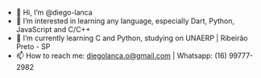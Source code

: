 - 👋 Hi, I’m @diego-lanca
- 👀 I’m interested in learning any language, especially Dart, Python, JavaScript and C/C++
- 🌱 I’m currently learning C and Python, studying on UNAERP | Ribeirão Preto - SP
- 📫 How to reach me: diegolanca.o@gmail.com | Whatsapp: (16) 99777-2982
